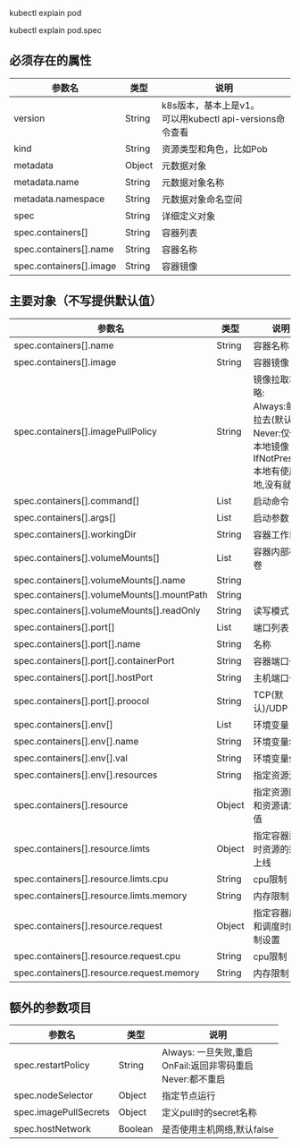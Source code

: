 kubectl explain pod

kubectl explain pod.spec

## 必须存在的属性

| 参数名                  | 类型   | 说明                                                         |
| ----------------------- | ------ | ------------------------------------------------------------ |
| version                 | String | k8s版本，基本上是v1。<br />可以用kubectl api-versions命令查看 |
| kind                    | String | 资源类型和角色，比如Pob                                      |
| metadata                | Object | 元数据对象                                                   |
| metadata.name           | String | 元数据对象名称                                               |
| metadata.namespace      | String | 元数据对象命名空间                                           |
| spec                    | String | 详细定义对象                                                 |
| spec.containers[]       | String | 容器列表                                                     |
| spec.containers[].name  | String | 容器名称                                                     |
| spec.containers[].image | String | 容器镜像                                                     |

## 主要对象（不写提供默认值）

| 参数名                                     | 类型   | 说明                                                         |
| ------------------------------------------ | ------ | ------------------------------------------------------------ |
| spec.containers[].name                     | String | 容器名称                                                     |
| spec.containers[].image                    | String | 容器镜像                                                     |
| spec.containers[].imagePullPolicy          | String | 镜像拉取车策略:<br />Always:每次拉去(默认)<br />Never:仅使用本地镜像<br />IfNotPresent:本地有使用本地,没有就拉 |
| spec.containers[].command[]                | List   | 启动命令                                                     |
| spec.containers[].args[]                   | List   | 启动参数                                                     |
| spec.containers[].workingDir               | String | 容器工作目录                                                 |
| spec.containers[].volumeMounts[]           | List   | 容器内部存储卷                                               |
| spec.containers[].volumeMounts[].name      | String |                                                              |
| spec.containers[].volumeMounts[].mountPath | String |                                                              |
| spec.containers[].volumeMounts[].readOnly  | String | 读写模式                                                     |
| spec.containers[].port[]                   | List   | 端口列表                                                     |
| spec.containers[].port[].name              | String | 名称                                                         |
| spec.containers[].port[].containerPort     | String | 容器端口号                                                   |
| spec.containers[].port[].hostPort          | String | 主机端口号                                                   |
| spec.containers[].port[].proocol           | String | TCP(默认)/UDP                                                |
| spec.containers[].env[]                    | List   | 环境变量                                                     |
| spec.containers[].env[].name               | String | 环境变量名称                                                 |
| spec.containers[].env[].val                | String | 环境变量值                                                   |
| spec.containers[].env[].resources          | String | 指定资源消耗                                                 |
| spec.containers[].resource                 | Object | 指定资源限制和资源请求的值                                   |
| spec.containers[].resource.limts           | Object | 指定容器运行时资源的运行上线                                 |
| spec.containers[].resource.limts.cpu       | String | cpu限制                                                      |
| spec.containers[].resource.limts.memory    | String | 内存限制                                                     |
| spec.containers[].resource.request         | Object | 指定容器启动和调度时的限制设置                               |
| spec.containers[].resource.request.cpu     | String | cpu限制                                                      |
| spec.containers[].resource.request.memory  | String | 内存限制                                                     |

## 额外的参数项目


| 参数名                | 类型    | 说明                                                         |
| --------------------- | ------- | ------------------------------------------------------------ |
| spec.restartPolicy    | String  | Always: 一旦失败,重启<br />OnFail:返回非零码重启<br />Never:都不重启 |
| spec.nodeSelector     | Object  | 指定节点运行                                                 |
| spec.imagePullSecrets | Object  | 定义pull时的secret名称                                       |
| spec.hostNetwork      | Boolean | 是否使用主机网络,默认false                                   |
